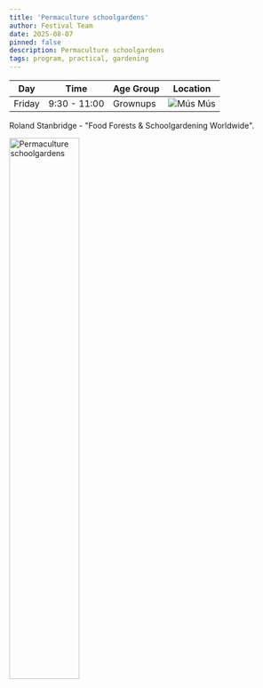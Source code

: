 ```yaml
---
title: 'Permaculture schoolgardens'
author: Festival Team
date: 2025-08-07
pinned: false
description: Permaculture schoolgardens
tags: program, practical, gardening
---
```


<script>
    import Image from  '$lib/Image.svelte'
</script>

| Day | Time | Age Group | Location |
|---------|-------|--------|---|
| Friday | 9:30 - 11:00 | Grownups | ![Mús](img/kort/dyr_600px/mus.png) Mús |

Roland Stanbridge - "Food Forests & Schoolgardening Worldwide".

<Image 
  src='program/practical-gardening/7-food-forests-and-schoolgardening.png'
  caption='Permaculture schoolgardens'
  alt='Permaculture schoolgardens'
  width='50%'/> 